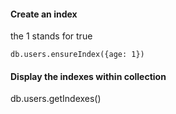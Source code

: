 #### Create an index
the 1 stands for true
```
db.users.ensureIndex({age: 1})
```
#### Display the indexes within collection
db.users.getIndexes()
